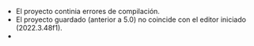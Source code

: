 - El proyecto continia errores de compilación.
- El proyecto guardado (anterior a 5.0) no coincide con el editor iniciado (2022.3.48f1).
- 
